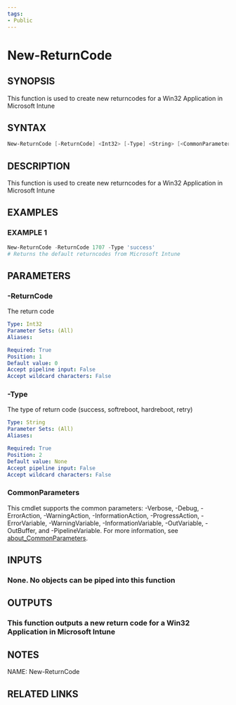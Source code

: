 ```yaml
---
tags:
- Public
---
```

# New-ReturnCode

## SYNOPSIS
This function is used to create new returncodes for a Win32 Application in Microsoft Intune

## SYNTAX
```powershell
New-ReturnCode [-ReturnCode] <Int32> [-Type] <String> [<CommonParameters>]
```

## DESCRIPTION
This function is used to create new returncodes for a Win32 Application in Microsoft Intune

## EXAMPLES

### EXAMPLE 1
```powershell
New-ReturnCode -ReturnCode 1707 -Type 'success'
# Returns the default returncodes from Microsoft Intune
```

## PARAMETERS

### -ReturnCode
The return code

```yaml
Type: Int32
Parameter Sets: (All)
Aliases: 

Required: True
Position: 1
Default value: 0
Accept pipeline input: False
Accept wildcard characters: False
```

### -Type
The type of return code (success, softreboot, hardreboot, retry)

```yaml
Type: String
Parameter Sets: (All)
Aliases: 

Required: True
Position: 2
Default value: None
Accept pipeline input: False
Accept wildcard characters: False
```

### CommonParameters
This cmdlet supports the common parameters: -Verbose, -Debug, -ErrorAction, -WarningAction, -InformationAction, -ProgressAction, -ErrorVariable, -WarningVariable, -InformationVariable, -OutVariable, -OutBuffer, and -PipelineVariable. For more information, see [about_CommonParameters](http://go.microsoft.com/fwlink/?LinkID=113216).

## INPUTS
### None. No objects can be piped into this function

## OUTPUTS
### This function outputs a new return code for a Win32 Application in Microsoft Intune

## NOTES
NAME: New-ReturnCode

## RELATED LINKS

